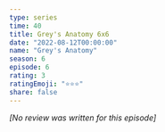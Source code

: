 ```yaml
---
type: series
time: 40
title: Grey's Anatomy 6x6
date: "2022-08-12T00:00:00"
name: "Grey's Anatomy"
season: 6
episode: 6
rating: 3
ratingEmoji: "⭐️⭐️⭐️"
share: false
---
```


_[No review was written for this episode]_

